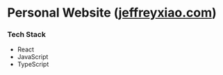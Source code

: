 # Personal Website ([jeffreyxiao.com](jeffreyxiao.com))

### Tech Stack

- React
- JavaScript
- TypeScript
